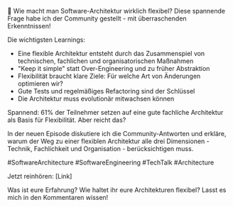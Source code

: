 🎯 Wie macht man Software-Architektur wirklich flexibel? Diese spannende Frage habe ich der Community gestellt - mit überraschenden Erkenntnissen!

Die wichtigsten Learnings:
- Eine flexible Architektur entsteht durch das Zusammenspiel von technischen, fachlichen und organisatorischen Maßnahmen
- "Keep it simple" statt Over-Engineering und zu früher Abstraktion  
- Flexibilität braucht klare Ziele: Für welche Art von Änderungen optimieren wir?
- Gute Tests und regelmäßiges Refactoring sind der Schlüssel
- Die Architektur muss evolutionär mitwachsen können

Spannend: 61% der Teilnehmer setzen auf eine gute fachliche Architektur als Basis für Flexibilität. Aber reicht das?

In der neuen Episode diskutiere ich die Community-Antworten und erkläre, warum der Weg zu einer flexiblen Architektur alle drei Dimensionen - Technik, Fachlichkeit und Organisation - berücksichtigen muss.

#SoftwareArchitecture #SoftwareEngineering #TechTalk #Architecture

Jetzt reinhören: [Link]

Was ist eure Erfahrung? Wie haltet ihr eure Architekturen flexibel? Lasst es mich in den Kommentaren wissen!